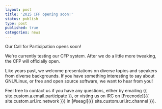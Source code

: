 ```yaml
---
layout: post
title: '2015 CFP opening soon!'
status: publish
type: post
published: true
categories: news
---
```


Our Call for Participation opens soon!

We're currently testing our CFP system. After we do a little more tweaking,
the CFP will officially open. 

Like years past, we welcome presentations on diverse topics and speakers from
diverse backgrounds. If you have something interesting to say about GNU/Linux,
or free and open source software, we want to hear from you! 

Feel free to contact us if you have any questions, either by
emailing {{ site.custom.a.email.participate }},
or visting us on IRC on
[Freenode]({{ site.custom.url.irc.network }}) in
[#seagl]({{ site.custom.url.irc.channel }}).
